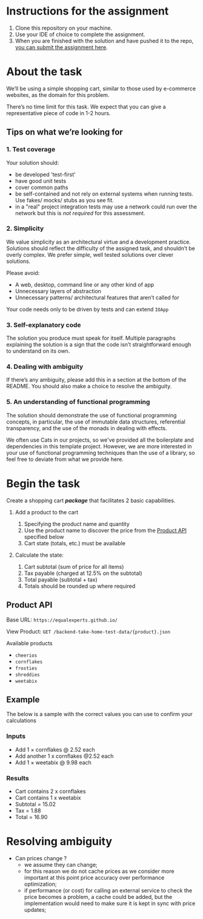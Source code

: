 # Instructions for the assignment
1. Clone this repository on your machine.
1. Use your IDE of choice to complete the assignment.
1. When you are finished with the solution and have pushed it to the repo, [you can submit the assignment here](https://app.snapcode.review/submission_links/b5a3c586-c596-4d95-ba17-b2c6ff052039).

# About the task

We’ll be using a simple shopping cart, similar to those used by e-commerce websites, as the domain for this problem.

There’s no time limit for this task. We expect that you can give a representative piece of code in 1-2 hours.

## Tips on what we’re looking for

### 1. Test coverage

Your solution should:

- be developed 'test-first'
- have good unit tests
- cover common paths
- be self-contained and not rely on external systems when running tests. Use fakes/ mocks/ stubs as you see fit.
- in a "real" project integration tests may use a network could run over the network but this is *not required* for this assessment.

### 2. Simplicity

We value simplicity as an architectural virtue and a development practice. Solutions should reflect the difficulty of the assigned task, and shouldn’t be overly complex. We prefer simple, well tested solutions over clever solutions.

Please avoid:
- A web, desktop, command line or any other kind of app
- Unnecessary layers of abstraction
- Unnecessary patterns/ architectural features that aren’t called for

Your code needs only to be driven by tests and can extend `IOApp`

### 3. Self-explanatory code

The solution you produce must speak for itself. Multiple paragraphs explaining the solution is a sign that the code isn’t straightforward enough to understand on its own.

### 4. Dealing with ambiguity

If there’s any ambiguity, please add this in a section at the bottom of the README. You should also make a choice to resolve the ambiguity.

### 5. **An understanding of functional programming** 

The solution should demonstrate the use of functional programming concepts, in particular, the use of immutable data structures, referential transparency, and the use of the monads in dealing with effects.

We often use Cats in our projects, so we've provided all the boilerplate and dependencies in this template project. However, we are more interested in your use of functional programming techniques than the use of a library, so feel free to deviate from what we provide here.

# Begin the task

Create a shopping cart ***package*** that facilitates 2 basic capabilities.

1. Add a product to the cart
   1. Specifying the product name and quantity
   2. Use the product name to discover the price from the [Product API](#product-api) specified below
   3. Cart state (totals, etc.) must be available

2. Calculate the state:
   1. Cart subtotal (sum of price for all items)
   2. Tax payable (charged at 12.5% on the subtotal)
   3. Total payable (subtotal + tax)
   4. Totals should be rounded up where required

## Product API

Base URL: `https://equalexperts.github.io/`

View Product: `GET /backend-take-home-test-data/{product}.json`

Available products
* `cheerios`
* `cornflakes`
* `frosties`
* `shreddies`
* `weetabix`

## Example
The below is a sample with the correct values you can use to confirm your calculations

### Inputs
* Add 1 × cornflakes @ 2.52 each
* Add another 1 x cornflakes @2.52 each
* Add 1 × weetabix @ 9.98 each
  
### Results  
* Cart contains 2 x cornflakes
* Cart contains 1 x weetabix
* Subtotal = 15.02
* Tax = 1.88
* Total = 16.90

# Resolving ambiguity
* Can prices change ?
  * we assume they can change;
  * for this reason we do not cache prices as we consider more important at this point price accuracy over performance optimization;
  * if performance (or cost) for calling an external service to check the price becomes a problem, a cache could be added, but the implementation would need to make sure it is kept in sync with price updates;
